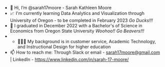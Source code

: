 - 👋 Hi, I’m @sarah17moore - Sarah Kathleen Moore
- 📈 I'm currently learning Data Analytics and Visualization through University of Oregon - to be completed in February 2023 *Go Ducks!!!*
- 💱 I graduated in December 2022 with a Bachelor's of Science in Economics from Oregon State University *Woohoo!! Go Beavers!!!*
- - 👩🏼‍💻 My background is in customer service, Academic Technology, and Instructional Design for higher education
- 📫 How to reach me: Through Slack or email - sarah17moore@gmail.com | LinkedIn - https://www.linkedin.com/in/sarah-17-moore/
     

<!---
sarah17moore/sarah17moore is a ✨ special ✨ repository because its `README.md` (this file) appears on your GitHub profile.
You can click the Preview link to take a look at your changes.
--->
